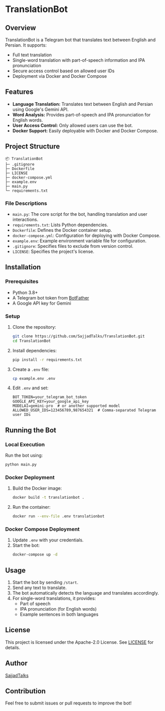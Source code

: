# TranslationBot

## Overview
TranslationBot is a Telegram bot that translates text between English and Persian. It supports:
- Full text translation
- Single-word translation with part-of-speech information and IPA pronunciation
- Secure access control based on allowed user IDs
- Deployment via Docker and Docker Compose

## Features
- **Language Translation:** Translates text between English and Persian using Google's Gemini API.
- **Word Analysis:** Provides part-of-speech and IPA pronunciation for English words.
- **User Access Control:** Only allowed users can use the bot.
- **Docker Support:** Easily deployable with Docker and Docker Compose.

## Project Structure
```
📦 TranslationBot
├─ .gitignore
├─ Dockerfile
├─ LICENSE
├─ docker-compose.yml
├─ example.env
├─ main.py
└─ requirements.txt
```

### File Descriptions
- `main.py`: The core script for the bot, handling translation and user interactions.
- `requirements.txt`: Lists Python dependencies.
- `Dockerfile`: Defines the Docker container setup.
- `docker-compose.yml`: Configuration for deploying with Docker Compose.
- `example.env`: Example environment variable file for configuration.
- `.gitignore`: Specifies files to exclude from version control.
- `LICENSE`: Specifies the project's license.

## Installation
### Prerequisites
- Python 3.8+
- A Telegram bot token from [BotFather](https://t.me/BotFather)
- A Google API key for Gemini

### Setup
1. Clone the repository:
   ```bash
   git clone https://github.com/SajjadTalks/TranslationBot.git
   cd TranslationBot
   ```
2. Install dependencies:
   ```bash
   pip install -r requirements.txt
   ```
3. Create a `.env` file:
   ```bash
   cp example.env .env
   ```
4. Edit `.env` and set:
   ```env
   BOT_TOKEN=your_telegram_bot_token
   GOOGLE_API_KEY=your_google_api_key
   MODELAI=gemini-pro  # or another supported model
   ALLOWED_USER_IDS=123456789,987654321  # Comma-separated Telegram user IDs
   ```

## Running the Bot
### Local Execution
Run the bot using:
```bash
python main.py
```

### Docker Deployment
1. Build the Docker image:
   ```bash
   docker build -t translationbot .
   ```
2. Run the container:
   ```bash
   docker run --env-file .env translationbot
   ```

### Docker Compose Deployment
1. Update `.env` with your credentials.
2. Start the bot:
   ```bash
   docker-compose up -d
   ```

## Usage
1. Start the bot by sending `/start`.
2. Send any text to translate.
3. The bot automatically detects the language and translates accordingly.
4. For single-word translations, it provides:
   - Part of speech
   - IPA pronunciation (for English words)
   - Example sentences in both languages

## License
This project is licensed under the Apache-2.0 License. See [LICENSE](LICENSE) for details.

## Author
[SajjadTalks](https://github.com/SajjadTalks)

## Contribution
Feel free to submit issues or pull requests to improve the bot!

